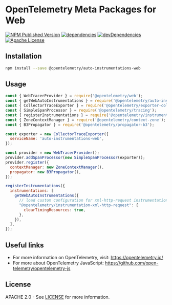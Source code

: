 # OpenTelemetry Meta Packages for Web

[![NPM Published Version][npm-img]][npm-url]
[![dependencies][dependencies-image]][dependencies-url]
[![devDependencies][devDependencies-image]][devDependencies-url]
[![Apache License][license-image]][license-url]

## Installation

```bash
npm install --save @opentelemetry/auto-instrumentations-web
```

## Usage

```javascript
const { WebTracerProvider } = require('@opentelemetry/web');
const { getWebAutoInstrumentations } = require('@opentelemetry/auto-instrumentations-web');
const { CollectorTraceExporter } = require('@opentelemetry/exporter-collector');
const { SimpleSpanProcessor } = require('@opentelemetry/tracing');
const { registerInstrumentations } = require('@opentelemetry/instrumentation');
const { ZoneContextManager } = require('@opentelemetry/context-zone');
const { B3Propagator } = require('@opentelemetry/propagator-b3');

const exporter = new CollectorTraceExporter({
  serviceName: 'auto-instrumentations-web',
});

const provider = new WebTracerProvider();
provider.addSpanProcessor(new SimpleSpanProcessor(exporter));
provider.register({
  contextManager: new ZoneContextManager(),
  propagator: new B3Propagator(),
});

registerInstrumentations({
  instrumentations: [
    getWebAutoInstrumentations({
      // load custom configuration for xml-http-request instrumentation
      "@opentelemetry/instrumentation-xml-http-request": {
        clearTimingResources: true,
      },
    }),
  ],
});

```

## Useful links

- For more information on OpenTelemetry, visit: <https://opentelemetry.io/>
- For more about OpenTelemetry JavaScript: <https://github.com/open-telemetry/opentelemetry-js>

## License

APACHE 2.0 - See [LICENSE][license-url] for more information.

[license-url]: https://github.com/open-telemetry/opentelemetry-js-contrib/blob/main/LICENSE
[license-image]: https://img.shields.io/badge/license-Apache_2.0-green.svg?style=flat
[dependencies-image]: https://david-dm.org/open-telemetry/opentelemetry-js-contrib.svg?path=packages%2Fauto-instrumentations-web
[dependencies-url]: https://david-dm.org/open-telemetry/opentelemetry-js-contrib?path=packages%2Fauto-instrumentations-web
[devDependencies-image]: https://david-dm.org/open-telemetry/opentelemetry-js-contrib.svg?path=packages%2Fauto-instrumentations-web&type=dev
[devDependencies-url]: https://david-dm.org/open-telemetry/opentelemetry-js-contrib?path=packages%2Fauto-instrumentations-web&type=dev
[npm-url]: https://www.npmjs.com/package/@opentelemetry/auto-instrumentations-web
[npm-img]: https://badge.fury.io/js/%40opentelemetry%2Fauto-instrumentations-web.svg
